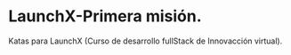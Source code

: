 # LaunchX-Primera misión.
Katas para LaunchX (Curso de desarrollo fullStack de Innovacción virtual).
